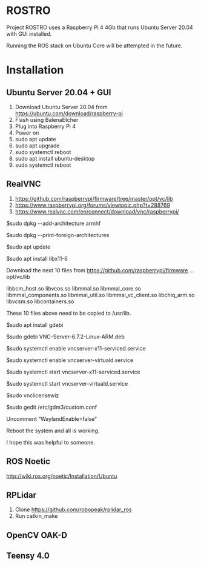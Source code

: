 # ROSTRO
Project ROSTRO uses a Raspberry Pi 4 4Gb that runs Ubuntu Server 20.04 with GUI installed.

Running the ROS stack on Ubuntu Core will be attempted in the future.

# Installation
## Ubuntu Server 20.04 + GUI
1. Download Ubuntu Server 20.04 from https://ubuntu.com/download/raspberry-pi
2. Flash using BalenaEtcher
3. Plug into Raspberry Pi 4
4. Power on
5. sudo apt update
6. sudo apt upgrade
7. sudo systemctl reboot
8. sudo apt install ubuntu-desktop
9. sudo systemctl reboot

## RealVNC
1. https://github.com/raspberrypi/firmware/tree/master/opt/vc/lib
2. https://www.raspberrypi.org/forums/viewtopic.php?t=288769
3. https://www.realvnc.com/en/connect/download/vnc/raspberrypi/

$sudo dpkg --add-architecture armhf

$sudo dpkg --print-foreign-architectures

$sudo apt update

$sudo apt install libx11-6

Download the next 10 files from https://github.com/raspberrypi/firmware ... opt/vc/lib

libbcm_host.so
libvcos.so
libmmal.so
libmmal_core.so
libmmal_components.so
libmmal_util.so
libmmal_vc_client.so
libchiq_arm.so
libvcsm.so
libcontainers.so

These 10 files above need to be copied to /usr/lib.

$sudo apt install gdebi

$sudo gdebi VNC-Server-6.7.2-Linux-ARM.deb

$sudo systemctl enable vncserver-x11-serviced.service

$sudo systemctl enable vncserver-virtuald.service

$sudo systemctl start vncserver-x11-serviced.service

$sudo systemctl start vncserver-virtuald.service

$sudo vnclicensewiz

$sudo gedit /etc/gdm3/custom.conf

Uncomment “WaylandEnable=false”

Reboot the system and all is working.

I hope this was helpful to someone.

## ROS Noetic
http://wiki.ros.org/noetic/Installation/Ubuntu

## RPLidar
1. Clone
https://github.com/robopeak/rplidar_ros
2. Run catkin_make

## OpenCV OAK-D

## Teensy 4.0
